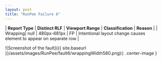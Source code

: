 ```yaml
---
layout: post
title: "RunPee Failure 6"
---
```

| **Report Type** | **Distinct RLF** | **Viewport Range** | **Classification** | **Reason** |
| Wrapping| null | 480px-681px | FP | Intentional layout change causes element to appear on separate row | 

![Screenshot of the fault]({{ site.baseurl }}/assets/images/RunPee/fault6/wrappingWidth580.png){: .center-image }